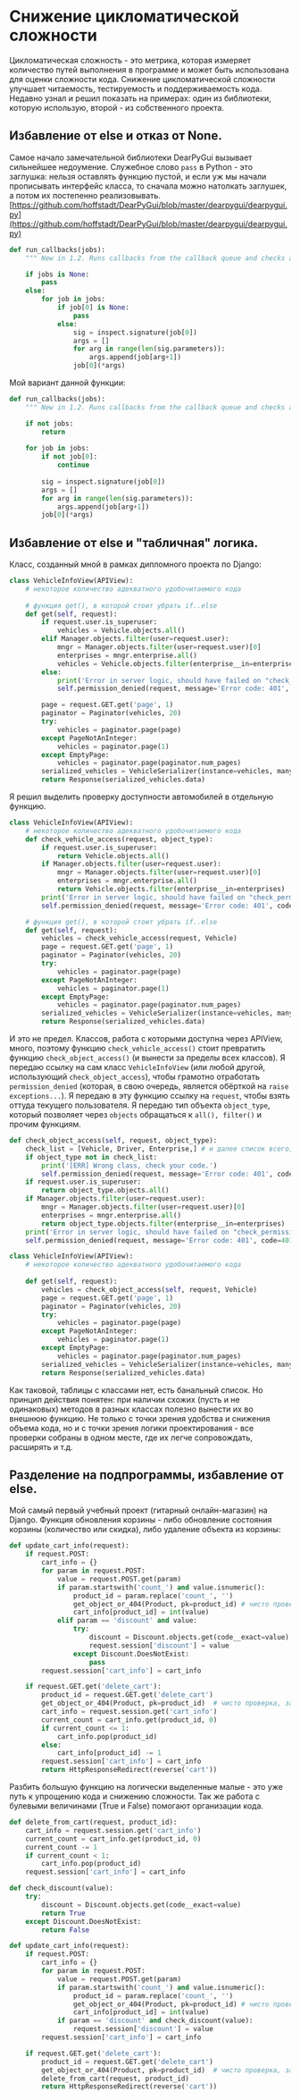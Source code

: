 # Снижение цикломатической сложности
Цикломатическая сложность - это метрика, которая измеряет количество путей выполнения в программе и может быть использована для оценки сложности кода. Снижение цикломатической сложности улучшает читаемость, тестируемость и поддерживаемость кода. Недавно узнал и решил показать на примерах: один из библиотеки, которую использую, второй - из собственного проекта.

## Избавление от else и отказ от None.
Самое начало замечательной библиотеки DearPyGui вызывает сильнейшее недоумение. Служебное слово `pass` в Python - это заглушка: нельзя оставлять функцию пустой, и если уж мы начали прописывать интерфейс класса, то сначала можно натолкать заглушек, а потом их постепенно реализовывать.
[https://github.com/hoffstadt/DearPyGui/blob/master/dearpygui/dearpygui.py](https://github.com/hoffstadt/DearPyGui/blob/master/dearpygui/dearpygui.py)
```Python
def run_callbacks(jobs):
    """ New in 1.2. Runs callbacks from the callback queue and checks arguments. """

    if jobs is None:
        pass
    else:
        for job in jobs:
            if job[0] is None:
                pass
            else:
                sig = inspect.signature(job[0])
                args = []
                for arg in range(len(sig.parameters)):
                    args.append(job[arg+1])
                job[0](*args)
```
Мой вариант данной функции:
```Python
def run_callbacks(jobs):
    """ New in 1.2. Runs callbacks from the callback queue and checks arguments. """

    if not jobs:
        return
        
    for job in jobs:
        if not job[0]:
            continue
            
        sig = inspect.signature(job[0])
        args = []
        for arg in range(len(sig.parameters)):
            args.append(job[arg+1])
        job[0](*args)
```

## Избавление от else и "табличная" логика.

Класс, созданный мной в рамках дипломного проекта по Django:
```Python
class VehicleInfoView(APIView):
    # некоторое количество адекватного удобочитаемого кода
    
    # функция get(), в которой стоит убрать if..else
    def get(self, request):
        if request.user.is_superuser:
            vehicles = Vehicle.objects.all()
        elif Manager.objects.filter(user=request.user):
            mngr = Manager.objects.filter(user=request.user)[0]
            enterprises = mngr.enterprise.all()
            vehicles = Vehicle.objects.filter(enterprise__in=enterprises)
        else:
            print('Error in server logic, should have failed on "check_permissions" stage.')
            self.permission_denied(request, message='Error code: 401', code=401)

        page = request.GET.get('page', 1)
        paginator = Paginator(vehicles, 20)
        try:
            vehicles = paginator.page(page)
        except PageNotAnInteger:
            vehicles = paginator.page(1)
        except EmptyPage:
            vehicles = paginator.page(paginator.num_pages)
        serialized_vehicles = VehicleSerializer(instance=vehicles, many=True)
        return Response(serialized_vehicles.data)
```

Я решил выделить проверку доступности автомобилей в отдельную функцию.
```Python
class VehicleInfoView(APIView):
    # некоторое количество адекватного удобочитаемого кода
    def check_vehicle_access(request, object_type):
        if request.user.is_superuser:
            return Vehicle.objects.all()
        if Manager.objects.filter(user=request.user):
            mngr = Manager.objects.filter(user=request.user)[0]
            enterprises = mngr.enterprise.all()
            return Vehicle.objects.filter(enterprise__in=enterprises)
        print('Error in server logic, should have failed on "check_permissions" stage.')
        self.permission_denied(request, message='Error code: 401', code=401)

    # функция get(), в которой стоит убрать if..else
    def get(self, request):
        vehicles = check_vehicle_access(request, Vehicle)
        page = request.GET.get('page', 1)
        paginator = Paginator(vehicles, 20)
        try:
            vehicles = paginator.page(page)
        except PageNotAnInteger:
            vehicles = paginator.page(1)
        except EmptyPage:
            vehicles = paginator.page(paginator.num_pages)
        serialized_vehicles = VehicleSerializer(instance=vehicles, many=True)
        return Response(serialized_vehicles.data)
```

И это не предел. Классов, работа с которыми доступна через APIView, много, поэтому функцию `check_vehicle_access()` стоит превратить функцию `check_object_access()` (и вынести за пределы всех классов). Я передаю ссылку на сам класс `VehicleInfoView` (или любой другой, использующий `check_object_access`), чтобы грамотно отработать `permission_denied` (которая, в свою очередь, является обёрткой на `raise exceptions...`). Я передаю в эту функцию ссылку на `request`, чтобы взять оттуда текущего пользователя. Я передаю тип объекта `object_type`, который позволяет через `objects` обращаться к `all(), filter()` и прочим функциям.
```Python
def check_object_access(self, request, object_type):  
    check_list = [Vehicle, Driver, Enterprise,] # и далее список всего, что подлежит проверке. Зачем? Вот за этим:  
    if object_type not in check_list:  
        print('[ERR] Wrong class, check your code.')  
        self.permission_denied(request, message='Error code: 401', code=401)  
    if request.user.is_superuser:  
        return object_type.objects.all()  
    if Manager.objects.filter(user=request.user):  
        mngr = Manager.objects.filter(user=request.user)[0]  
        enterprises = mngr.enterprise.all()  
        return object_type.objects.filter(enterprise__in=enterprises)  
    print('Error in server logic, should have failed on "check_permissions" stage.')  
    self.permission_denied(request, message='Error code: 401', code=401)

class VehicleInfoView(APIView):
    # некоторое количество адекватного удобочитаемого кода
    
    def get(self, request):
        vehicles = check_object_access(self, request, Vehicle)
        page = request.GET.get('page', 1)
        paginator = Paginator(vehicles, 20)
        try:
            vehicles = paginator.page(page)
        except PageNotAnInteger:
            vehicles = paginator.page(1)
        except EmptyPage:
            vehicles = paginator.page(paginator.num_pages)
        serialized_vehicles = VehicleSerializer(instance=vehicles, many=True)
        return Response(serialized_vehicles.data)
```
Как таковой, таблицы с классами нет, есть банальный список. Но принцип действия понятен: при наличии схожих (пусть и не одинаковых) методов в разных классах полезно вынести их во внешнюю функцию. Не только с точки зрения удобства и снижения объема кода, но и с точки зрения логики проектирования - все проверки собраны в одном месте, где их легче сопровождать, расширять и т.д.

## Разделение на подпрограммы, избавление от else.
Мой самый первый учебный проект (гитарный онлайн-магазин) на Django. Функция обновления корзины - либо обновление состояния корзины (количество или скидка), либо удаление объекта из корзины:
```Python
def update_cart_info(request):
    if request.POST:
        cart_info = {}
        for param in request.POST:
            value = request.POST.get(param)
            if param.startswith('count_') and value.isnumeric():
                product_id = param.replace('count_', '')
                get_object_or_404(Product, pk=product_id) # чисто проверка, защита от порченной формы
                cart_info[product_id] = int(value)
            elif param == 'discount' and value:
                try:
                    discount = Discount.objects.get(code__exact=value)
                    request.session['discount'] = value
                except Discount.DoesNotExist:
                    pass
        request.session['cart_info'] = cart_info

    if request.GET.get('delete_cart'):
        product_id = request.GET.get('delete_cart')
        get_object_or_404(Product, pk=product_id)  # чисто проверка, защита от порченной формы
        cart_info = request.session.get('cart_info')
        current_count = cart_info.get(product_id, 0)
        if current_count <= 1:
            cart_info.pop(product_id)
        else:
            cart_info[product_id] -= 1
        request.session['cart_info'] = cart_info
        return HttpResponseRedirect(reverse('cart'))
```

Разбить большую функцию на логически выделенные малые - это уже путь к упрощению кода и снижению сложности. Так же работа с булевыми величинами (True и False) помогают организации кода.
```Python
def delete_from_cart(request, product_id):
    cart_info = request.session.get('cart_info')
    current_count = cart_info.get(product_id, 0)
    current_count -= 1
    if current_count < 1:
        cart_info.pop(product_id)
    request.session['cart_info'] = cart_info

def check_discount(value):
    try:
        discount = Discount.objects.get(code__exact=value)
        return True
    except Discount.DoesNotExist:
        return False

def update_cart_info(request):
    if request.POST:
        cart_info = {}
        for param in request.POST:
            value = request.POST.get(param)
            if param.startswith('count_') and value.isnumeric():
                product_id = param.replace('count_', '')
                get_object_or_404(Product, pk=product_id) # чисто проверка, защита от порченной формы
                cart_info[product_id] = int(value)
            if param == 'discount' and check_discount(value):
                request.session['discount'] = value
        request.session['cart_info'] = cart_info

    if request.GET.get('delete_cart'):
        product_id = request.GET.get('delete_cart')
        get_object_or_404(Product, pk=product_id)  # чисто проверка, защита от порченной формы
        delete_from_cart(request, product_id)
        return HttpResponseRedirect(reverse('cart'))
```